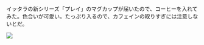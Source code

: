 イッタラの新シリーズ「プレイ」のマグカップが届いたので、コーヒーを入れてみた。色合いが可愛い。たっぷり入るので、カフェインの取りすぎには注意しないとだ。

![](https://photos.apkas.net/medium/202412/20241211-092341.webp)
